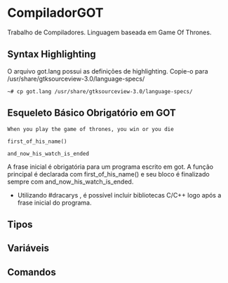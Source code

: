 CompiladorGOT
=============

Trabalho de Compiladores. Linguagem baseada em Game Of Thrones.

## Syntax Highlighting

O arquivo got.lang possui as definições de highlighting. Copie-o para /usr/share/gtksourceview-3.0/language-specs/

`~# cp got.lang /usr/share/gtksourceview-3.0/language-specs/`

## Esqueleto Básico Obrigatório em GOT

    When you play the game of thrones, you win or you die
    
    first_of_his_name()
    
    and_now_his_watch_is_ended
    

A frase inicial é obrigatória para um programa escrito em got. A função principal é declarada com first_of_his_name() e seu bloco é finalizado sempre com and_now_his_watch_is_ended.

+ Utilizando #dracarys <somelib>, é possível incluir bibliotecas C/C++ logo após a frase inicial do programa.


## Tipos


## Variáveis


## Comandos

